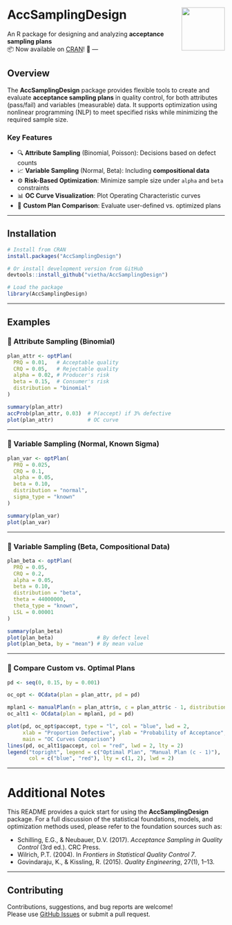 # AccSamplingDesign <img src="https://cran.r-project.org/Rlogo.svg" align="right" height="100"/>

An R package for designing and analyzing **acceptance sampling plans**  
📦 Now available on
[CRAN](https://cran.r-project.org/package=AccSamplingDesign)! 🎉 —

## Overview

The **AccSamplingDesign** package provides flexible tools to create and
evaluate **acceptance sampling plans** in quality control, for both
attributes (pass/fail) and variables (measurable) data. It supports
optimization using nonlinear programming (NLP) to meet specified risks
while minimizing the required sample size.

### Key Features

- 🔍 **Attribute Sampling** (Binomial, Poisson): Decisions based on
  defect counts  
- 📈 **Variable Sampling** (Normal, Beta): Including **compositional
  data**  
- ⚙️ **Risk-Based Optimization**: Minimize sample size under `alpha` and
  `beta` constraints  
- 📊 **OC Curve Visualization**: Plot Operating Characteristic curves  
- 🔄 **Custom Plan Comparison**: Evaluate user-defined vs. optimized
  plans

------------------------------------------------------------------------

## Installation

``` r
# Install from CRAN
install.packages("AccSamplingDesign")

# Or install development version from GitHub
devtools::install_github("vietha/AccSamplingDesign")

# Load the package
library(AccSamplingDesign)
```

------------------------------------------------------------------------

## Examples

### 📌 Attribute Sampling (Binomial)

``` r
plan_attr <- optPlan(
  PRQ = 0.01,   # Acceptable quality
  CRQ = 0.05,   # Rejectable quality
  alpha = 0.02, # Producer's risk
  beta = 0.15,  # Consumer's risk
  distribution = "binomial"
)

summary(plan_attr)
accProb(plan_attr, 0.03)  # P(accept) if 3% defective
plot(plan_attr)           # OC curve
```

------------------------------------------------------------------------

### 📌 Variable Sampling (Normal, Known Sigma)

``` r
plan_var <- optPlan(
  PRQ = 0.025,
  CRQ = 0.1,
  alpha = 0.05,
  beta = 0.10,
  distribution = "normal",
  sigma_type = "known"
)

summary(plan_var)
plot(plan_var)
```

------------------------------------------------------------------------

### 📌 Variable Sampling (Beta, Compositional Data)

``` r
plan_beta <- optPlan(
  PRQ = 0.05,
  CRQ = 0.2,
  alpha = 0.05,
  beta = 0.10,
  distribution = "beta",
  theta = 44000000,
  theta_type = "known",
  LSL = 0.00001
)

summary(plan_beta)
plot(plan_beta)              # By defect level
plot(plan_beta, by = "mean") # By mean value
```

------------------------------------------------------------------------

### 📌 Compare Custom vs. Optimal Plans

``` r
pd <- seq(0, 0.15, by = 0.001)

oc_opt <- OCdata(plan = plan_attr, pd = pd)

mplan1 <- manualPlan(n = plan_attr$n, c = plan_attr$c - 1, distribution = "binomial")
oc_alt1 <- OCdata(plan = mplan1, pd = pd)

plot(pd, oc_opt$paccept, type = "l", col = "blue", lwd = 2,
     xlab = "Proportion Defective", ylab = "Probability of Acceptance",
     main = "OC Curves Comparison")
lines(pd, oc_alt1$paccept, col = "red", lwd = 2, lty = 2)
legend("topright", legend = c("Optimal Plan", "Manual Plan (c - 1)"),
       col = c("blue", "red"), lty = c(1, 2), lwd = 2)
```

------------------------------------------------------------------------

# Additional Notes

This README provides a quick start for using the **AccSamplingDesign**
package. For a full discussion of the statistical foundations, models,
and optimization methods used, please refer to the foundation sources
such as:

- Schilling, E.G., & Neubauer, D.V. (2017). *Acceptance Sampling in
  Quality Control* (3rd ed.). CRC Press.  
- Wilrich, P.T. (2004). In *Frontiers in Statistical Quality Control
  7*.  
- Govindaraju, K., & Kissling, R. (2015). *Quality Engineering*, 27(1),
  1–13.

------------------------------------------------------------------------

## Contributing

Contributions, suggestions, and bug reports are welcome!  
Please use [GitHub
Issues](https://github.com/vietha/AccSamplingDesign/issues) or submit a
pull request.
